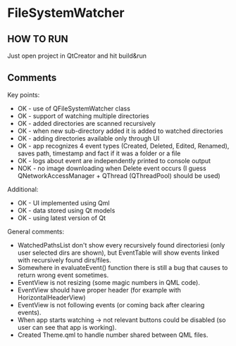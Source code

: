 # FileSystemWatcher

## HOW TO RUN

Just open project in QtCreator and hit build&run

## Comments

Key points:
* OK - use of QFileSystemWatcher class
* OK - support of watching multiple directories
* OK - added directories are scanned recursively
* OK - when new sub-directory added it is added to watched directories
* OK - adding directories available only through UI
* OK - app recognizes 4 event types (Created, Deleted, Edited, Renamed), saves path, timestamp and fact if it was a folder or a file
* OK - logs about event are independently printed to console output
* NOK - no image downloading when Delete event occurs (I guess QNetworkAccessManager + QThread (QThreadPool) should be used)

Additional:
* OK - UI implemented using Qml
* OK - data stored using Qt models
* OK - using latest version of Qt

General comments:
* WatchedPathsList don't show every recursively found directoriesi (only user selected dirs are shown), but EventTable will show events linked with recursively found dirs/files.
* Somewhere in evaluateEvent() function there is still a bug that causes to return wrong event sometimes.
* EventView is not resizing (some magic numbers in QML code).
* EventView should have proper header (for example with HorizontalHeaderView)
* EventView is not following events (or coming back after clearing events).
* When app starts watching -> not relevant buttons could be disabled (so user can see that app is working).
* Created Theme.qml to handle number shared between QML files.
